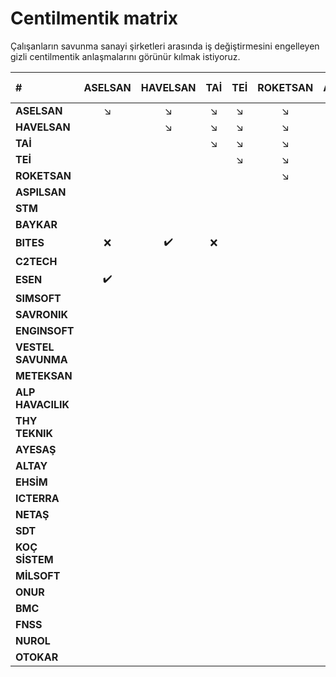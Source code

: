 # Centilmentik matrix

Çalışanların savunma sanayi şirketleri arasında iş değiştirmesini engelleyen gizli centilmentik anlaşmalarını görünür kılmak istiyoruz.


| #                  | ASELSAN           | HAVELSAN          | TAİ               | TEİ               | ROKETSAN          | ASPILSAN          | STM               | BAYKAR            | BITES             | C2TECH            | ESEN              | SIMSOFT           | SAVRONIK          | ENGINSOFT         | VESTEL SAVUNMA    | METEKSAN          | ALP HAVACILIK     | THY TEKNIK        | AYESAŞ            | ALTAY             | EHSİM             | ICTERRA           | NETAŞ             | SDT               | KOÇ SİSTEM        | MİLSOFT           | ONUR              | BMC               | FNSS              | NUROL             | OTOKAR            |
|:-----------        |:-----------------:|:-----------------:|:-----------------:|:-----------------:|:-----------------:|:-----------------:|:-----------------:|:-----------------:|:-----------------:|:-----------------:|:-----------------:|:-----------------:|:-----------------:|:-----------------:|:-----------------:|:-----------------:|:-----------------:|:-----------------:|:-----------------:|:-----------------:|:-----------------:|:-----------------:|:-----------------:|:-----------------:|:-----------------:|:-----------------:|:-----------------:|:-----------------:|:-----------------:|:-----------------:|:-----------------:|
| **ASELSAN**        |:arrow_lower_right:|:arrow_lower_right:|:arrow_lower_right:|:arrow_lower_right:|:arrow_lower_right:|:arrow_lower_right:|:arrow_lower_right:|:arrow_lower_right:|:arrow_lower_right:|:arrow_lower_right:|:arrow_lower_right:|:arrow_lower_right:|:arrow_lower_right:|:arrow_lower_right:|:arrow_lower_right:|:arrow_lower_right:|:arrow_lower_right:|:arrow_lower_right:|:arrow_lower_right:|:arrow_lower_right:|:arrow_lower_right:|:arrow_lower_right:|:arrow_lower_right:|:arrow_lower_right:|:arrow_lower_right:|:arrow_lower_right:|:arrow_lower_right:|:arrow_lower_right:|:arrow_lower_right:|:arrow_lower_right:|:arrow_lower_right:|
| **HAVELSAN**       |                   |:arrow_lower_right:|:arrow_lower_right:|:arrow_lower_right:|:arrow_lower_right:|:arrow_lower_right:|:arrow_lower_right:|:arrow_lower_right:|:arrow_lower_right:|:arrow_lower_right:|:arrow_lower_right:|:arrow_lower_right:|:arrow_lower_right:|:arrow_lower_right:|:arrow_lower_right:|:arrow_lower_right:|:arrow_lower_right:|:arrow_lower_right:|:arrow_lower_right:|:arrow_lower_right:|:arrow_lower_right:|:arrow_lower_right:|:arrow_lower_right:|:arrow_lower_right:|:arrow_lower_right:|:arrow_lower_right:|:arrow_lower_right:|:arrow_lower_right:|:arrow_lower_right:|:arrow_lower_right:|:arrow_lower_right:|
| **TAİ**            |                   |                   |:arrow_lower_right:|:arrow_lower_right:|:arrow_lower_right:|:arrow_lower_right:|:arrow_lower_right:|:arrow_lower_right:|:arrow_lower_right:|:arrow_lower_right:|:arrow_lower_right:|:arrow_lower_right:|:arrow_lower_right:|:arrow_lower_right:|:arrow_lower_right:|:arrow_lower_right:|:arrow_lower_right:|:arrow_lower_right:|:arrow_lower_right:|:arrow_lower_right:|:arrow_lower_right:|:arrow_lower_right:|:arrow_lower_right:|:arrow_lower_right:|:arrow_lower_right:|:arrow_lower_right:|:arrow_lower_right:|:arrow_lower_right:|:arrow_lower_right:|:arrow_lower_right:|:arrow_lower_right:|
| **TEİ**            |                   |                   |                   |:arrow_lower_right:|:arrow_lower_right:|:arrow_lower_right:|:arrow_lower_right:|:arrow_lower_right:|:arrow_lower_right:|:arrow_lower_right:|:arrow_lower_right:|:arrow_lower_right:|:arrow_lower_right:|:arrow_lower_right:|:arrow_lower_right:|:arrow_lower_right:|:arrow_lower_right:|:arrow_lower_right:|:arrow_lower_right:|:arrow_lower_right:|:arrow_lower_right:|:arrow_lower_right:|:arrow_lower_right:|:arrow_lower_right:|:arrow_lower_right:|:arrow_lower_right:|:arrow_lower_right:|:arrow_lower_right:|:arrow_lower_right:|:arrow_lower_right:|:arrow_lower_right:|
| **ROKETSAN**       |                   |                   |                   |                   |:arrow_lower_right:|:arrow_lower_right:|:arrow_lower_right:|:arrow_lower_right:|:arrow_lower_right:|:arrow_lower_right:|:arrow_lower_right:|:arrow_lower_right:|:arrow_lower_right:|:arrow_lower_right:|:arrow_lower_right:|:arrow_lower_right:|:arrow_lower_right:|:arrow_lower_right:|:arrow_lower_right:|:arrow_lower_right:|:arrow_lower_right:|:arrow_lower_right:|:arrow_lower_right:|:arrow_lower_right:|:arrow_lower_right:|:arrow_lower_right:|:arrow_lower_right:|:arrow_lower_right:|:arrow_lower_right:|:arrow_lower_right:|:arrow_lower_right:|
| **ASPILSAN**       |                   |                   |                   |                   |                   |:arrow_lower_right:|:arrow_lower_right:|:arrow_lower_right:|:arrow_lower_right:|:arrow_lower_right:|:arrow_lower_right:|:arrow_lower_right:|:arrow_lower_right:|:arrow_lower_right:|:arrow_lower_right:|:arrow_lower_right:|:arrow_lower_right:|:arrow_lower_right:|:arrow_lower_right:|:arrow_lower_right:|:arrow_lower_right:|:arrow_lower_right:|:arrow_lower_right:|:arrow_lower_right:|:arrow_lower_right:|:arrow_lower_right:|:arrow_lower_right:|:arrow_lower_right:|:arrow_lower_right:|:arrow_lower_right:|:arrow_lower_right:|
| **STM**            |                   |                   |                   |                   |                   |                   |:arrow_lower_right:|:arrow_lower_right:|:arrow_lower_right:|:arrow_lower_right:|:arrow_lower_right:|:arrow_lower_right:|:arrow_lower_right:|:arrow_lower_right:|:arrow_lower_right:|:arrow_lower_right:|:arrow_lower_right:|:arrow_lower_right:|:arrow_lower_right:|:arrow_lower_right:|:arrow_lower_right:|:arrow_lower_right:|:arrow_lower_right:|:arrow_lower_right:|:arrow_lower_right:|:arrow_lower_right:|:arrow_lower_right:|:arrow_lower_right:|:arrow_lower_right:|:arrow_lower_right:|:arrow_lower_right:|
| **BAYKAR**         |                   |                   |                   |                   |                   |                   |                   |:arrow_lower_right:|:arrow_lower_right:|:arrow_lower_right:|:arrow_lower_right:|:arrow_lower_right:|:arrow_lower_right:|:arrow_lower_right:|:arrow_lower_right:|:arrow_lower_right:|:arrow_lower_right:|:arrow_lower_right:|:arrow_lower_right:|:arrow_lower_right:|:arrow_lower_right:|:arrow_lower_right:|:arrow_lower_right:|:arrow_lower_right:|:arrow_lower_right:|:arrow_lower_right:|:arrow_lower_right:|:arrow_lower_right:|:arrow_lower_right:|:arrow_lower_right:|:arrow_lower_right:|
| **BITES**          |:x:                |:heavy_check_mark: |:x:                |                   |                   |:heavy_check_mark: |                   |                   |:arrow_lower_right:|:arrow_lower_right:|:arrow_lower_right:|:arrow_lower_right:|:arrow_lower_right:|:arrow_lower_right:|:arrow_lower_right:|:arrow_lower_right:|:arrow_lower_right:|:arrow_lower_right:|:arrow_lower_right:|:arrow_lower_right:|:arrow_lower_right:|:arrow_lower_right:|:arrow_lower_right:|:arrow_lower_right:|:arrow_lower_right:|:arrow_lower_right:|:arrow_lower_right:|:arrow_lower_right:|:arrow_lower_right:|:arrow_lower_right:|:arrow_lower_right:|
| **C2TECH**         |                   |                   |                   |                   |                   |                   |                   |                   |:x:                |:arrow_lower_right:|:arrow_lower_right:|:arrow_lower_right:|:arrow_lower_right:|:arrow_lower_right:|:arrow_lower_right:|:arrow_lower_right:|:arrow_lower_right:|:arrow_lower_right:|:arrow_lower_right:|:arrow_lower_right:|:arrow_lower_right:|:arrow_lower_right:|:arrow_lower_right:|:arrow_lower_right:|:arrow_lower_right:|:arrow_lower_right:|:arrow_lower_right:|:arrow_lower_right:|:arrow_lower_right:|:arrow_lower_right:|:arrow_lower_right:|
| **ESEN**           |:heavy_check_mark: |                   |                   |                   |                   |                   |                   |                   |:heavy_check_mark: |                   |:arrow_lower_right:|:arrow_lower_right:|:arrow_lower_right:|:arrow_lower_right:|:arrow_lower_right:|:arrow_lower_right:|:arrow_lower_right:|:arrow_lower_right:|:arrow_lower_right:|:arrow_lower_right:|:arrow_lower_right:|:arrow_lower_right:|:arrow_lower_right:|:arrow_lower_right:|:arrow_lower_right:|:arrow_lower_right:|:arrow_lower_right:|:arrow_lower_right:|:arrow_lower_right:|:arrow_lower_right:|:arrow_lower_right:|
| **SIMSOFT**        |                   |                   |                   |                   |                   |                   |                   |                   |                   |                   |                   |:arrow_lower_right:|:arrow_lower_right:|:arrow_lower_right:|:arrow_lower_right:|:arrow_lower_right:|:arrow_lower_right:|:arrow_lower_right:|:arrow_lower_right:|:arrow_lower_right:|:arrow_lower_right:|:arrow_lower_right:|:arrow_lower_right:|:arrow_lower_right:|:arrow_lower_right:|:arrow_lower_right:|:arrow_lower_right:|:arrow_lower_right:|:arrow_lower_right:|:arrow_lower_right:|:arrow_lower_right:|
| **SAVRONIK**       |                   |                   |                   |                   |                   |                   |                   |                   |                   |                   |                   |                   |:arrow_lower_right:|:arrow_lower_right:|:arrow_lower_right:|:arrow_lower_right:|:arrow_lower_right:|:arrow_lower_right:|:arrow_lower_right:|:arrow_lower_right:|:arrow_lower_right:|:arrow_lower_right:|:arrow_lower_right:|:arrow_lower_right:|:arrow_lower_right:|:arrow_lower_right:|:arrow_lower_right:|:arrow_lower_right:|:arrow_lower_right:|:arrow_lower_right:|:arrow_lower_right:|
| **ENGINSOFT**      |                   |                   |                   |                   |                   |                   |                   |                   |                   |                   |                   |                   |                   |:arrow_lower_right:|:arrow_lower_right:|:arrow_lower_right:|:arrow_lower_right:|:arrow_lower_right:|:arrow_lower_right:|:arrow_lower_right:|:arrow_lower_right:|:arrow_lower_right:|:arrow_lower_right:|:arrow_lower_right:|:arrow_lower_right:|:arrow_lower_right:|:arrow_lower_right:|:arrow_lower_right:|:arrow_lower_right:|:arrow_lower_right:|:arrow_lower_right:|
| **VESTEL SAVUNMA** |                   |                   |                   |                   |                   |                   |                   |                   |                   |                   |                   |                   |                   |                   |:arrow_lower_right:|:arrow_lower_right:|:arrow_lower_right:|:arrow_lower_right:|:arrow_lower_right:|:arrow_lower_right:|:arrow_lower_right:|:arrow_lower_right:|:arrow_lower_right:|:arrow_lower_right:|:arrow_lower_right:|:arrow_lower_right:|:arrow_lower_right:|:arrow_lower_right:|:arrow_lower_right:|:arrow_lower_right:|:arrow_lower_right:|
| **METEKSAN**       |                   |                   |                   |                   |                   |                   |                   |                   |                   |                   |                   |                   |                   |                   |                   |:arrow_lower_right:|:arrow_lower_right:|:arrow_lower_right:|:arrow_lower_right:|:arrow_lower_right:|:arrow_lower_right:|:arrow_lower_right:|:arrow_lower_right:|:arrow_lower_right:|:arrow_lower_right:|:arrow_lower_right:|:arrow_lower_right:|:arrow_lower_right:|:arrow_lower_right:|:arrow_lower_right:|:arrow_lower_right:|
| **ALP HAVACILIK**  |                   |                   |                   |                   |                   |                   |                   |                   |                   |                   |                   |                   |                   |                   |                   |                   |:arrow_lower_right:|:arrow_lower_right:|:arrow_lower_right:|:arrow_lower_right:|:arrow_lower_right:|:arrow_lower_right:|:arrow_lower_right:|:arrow_lower_right:|:arrow_lower_right:|:arrow_lower_right:|:arrow_lower_right:|:arrow_lower_right:|:arrow_lower_right:|:arrow_lower_right:|:arrow_lower_right:|
| **THY TEKNIK**     |                   |                   |                   |                   |                   |                   |                   |                   |                   |                   |                   |                   |                   |                   |                   |                   |                   |:arrow_lower_right:|:arrow_lower_right:|:arrow_lower_right:|:arrow_lower_right:|:arrow_lower_right:|:arrow_lower_right:|:arrow_lower_right:|:arrow_lower_right:|:arrow_lower_right:|:arrow_lower_right:|:arrow_lower_right:|:arrow_lower_right:|:arrow_lower_right:|:arrow_lower_right:|
| **AYESAŞ**         |                   |                   |                   |                   |                   |                   |                   |                   |                   |                   |                   |                   |                   |                   |                   |                   |                   |                   |:arrow_lower_right:|:arrow_lower_right:|:arrow_lower_right:|:arrow_lower_right:|:arrow_lower_right:|:arrow_lower_right:|:arrow_lower_right:|:arrow_lower_right:|:arrow_lower_right:|:arrow_lower_right:|:arrow_lower_right:|:arrow_lower_right:|:arrow_lower_right:|
| **ALTAY**          |                   |                   |                   |                   |                   |                   |                   |                   |                   |                   |                   |                   |                   |                   |                   |                   |                   |                   |                   |:arrow_lower_right:|:arrow_lower_right:|:arrow_lower_right:|:arrow_lower_right:|:arrow_lower_right:|:arrow_lower_right:|:arrow_lower_right:|:arrow_lower_right:|:arrow_lower_right:|:arrow_lower_right:|:arrow_lower_right:|:arrow_lower_right:|
| **EHSİM**          |                   |                   |                   |                   |                   |                   |                   |                   |                   |                   |                   |                   |                   |                   |                   |                   |                   |                   |                   |                   |:arrow_lower_right:|:arrow_lower_right:|:arrow_lower_right:|:arrow_lower_right:|:arrow_lower_right:|:arrow_lower_right:|:arrow_lower_right:|:arrow_lower_right:|:arrow_lower_right:|:arrow_lower_right:|:arrow_lower_right:|
| **ICTERRA**        |                   |                   |                   |                   |                   |                   |                   |                   |                   |                   |                   |                   |                   |                   |                   |                   |                   |                   |                   |                   |                   |:arrow_lower_right:|:arrow_lower_right:|:arrow_lower_right:|:arrow_lower_right:|:arrow_lower_right:|:arrow_lower_right:|:arrow_lower_right:|:arrow_lower_right:|:arrow_lower_right:|:arrow_lower_right:|
| **NETAŞ**          |                   |                   |                   |                   |                   |                   |                   |                   |                   |                   |                   |                   |                   |                   |                   |                   |                   |                   |                   |                   |                   |                   |:arrow_lower_right:|:arrow_lower_right:|:arrow_lower_right:|:arrow_lower_right:|:arrow_lower_right:|:arrow_lower_right:|:arrow_lower_right:|:arrow_lower_right:|:arrow_lower_right:|
| **SDT**            |                   |                   |                   |                   |                   |                   |                   |                   |                   |                   |                   |                   |                   |                   |                   |                   |                   |                   |                   |                   |                   |                   |                   |:arrow_lower_right:|:arrow_lower_right:|:arrow_lower_right:|:arrow_lower_right:|:arrow_lower_right:|:arrow_lower_right:|:arrow_lower_right:|:arrow_lower_right:|
| **KOÇ SİSTEM**     |                   |                   |                   |                   |                   |                   |                   |                   |                   |                   |                   |                   |                   |                   |                   |                   |                   |                   |                   |                   |                   |                   |                   |                   |:arrow_lower_right:|:arrow_lower_right:|:arrow_lower_right:|:arrow_lower_right:|:arrow_lower_right:|:arrow_lower_right:|:arrow_lower_right:|
| **MİLSOFT**        |                   |                   |                   |                   |                   |                   |                   |                   |                   |                   |                   |                   |                   |                   |                   |                   |                   |                   |                   |                   |                   |                   |                   |                   |                   |:arrow_lower_right:|:arrow_lower_right:|:arrow_lower_right:|:arrow_lower_right:|:arrow_lower_right:|:arrow_lower_right:|
| **ONUR**           |                   |                   |                   |                   |                   |                   |                   |                   |                   |                   |                   |                   |                   |                   |                   |                   |                   |                   |                   |                   |                   |                   |                   |                   |                   |                   |:arrow_lower_right:|:arrow_lower_right:|:arrow_lower_right:|:arrow_lower_right:|:arrow_lower_right:|
| **BMC**            |                   |                   |                   |                   |                   |                   |                   |                   |                   |                   |                   |                   |                   |                   |                   |                   |                   |                   |                   |                   |                   |                   |                   |                   |                   |                   |                   |:arrow_lower_right:|:arrow_lower_right:|:arrow_lower_right:|:arrow_lower_right:|
| **FNSS**           |                   |                   |                   |                   |                   |                   |                   |                   |                   |                   |                   |                   |                   |                   |                   |                   |                   |                   |                   |                   |                   |                   |                   |                   |                   |                   |                   |                   |:arrow_lower_right:|:arrow_lower_right:|:arrow_lower_right:|
| **NUROL**          |                   |                   |                   |                   |                   |                   |                   |                   |                   |                   |                   |                   |                   |                   |                   |                   |                   |                   |                   |                   |                   |                   |                   |                   |                   |                   |                   |                   |                   |:arrow_lower_right:|:arrow_lower_right:|
| **OTOKAR**         |                   |                   |                   |                   |                   |                   |                   |                   |                   |                   |                   |                   |                   |                   |                   |                   |                   |                   |                   |                   |                   |                   |                   |                   |                   |                   |                   |                   |                   |                   |:arrow_lower_right:|
